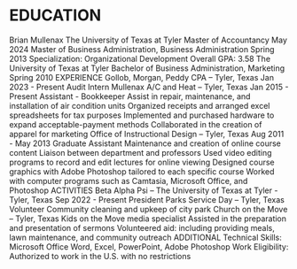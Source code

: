 # EDUCATION
Brian Mullenax
The University of Texas at Tyler Master of Accountancy May 2024
Master of Business Administration, Business Administration Spring 2013
Specialization: Organizational Development
Overall GPA: 3.58 
The University of Texas at Tyler
Bachelor of Business Administration, Marketing Spring 2010
EXPERIENCE
Gollob, Morgan, Peddy CPA – Tyler, Texas Jan 2023 - Present
Audit Intern
Mullenax A/C and Heat – Tyler, Texas Jan 2015 - Present
Assistant - Bookkeeper
Assist in repair, maintenance, and installation of air condition units
Organized receipts and arranged excel spreadsheets for tax purposes
Implemented and purchased hardware to expand acceptable-payment methods
Collaborated in the creation of apparel for marketing
Office of Instructional Design – Tyler, Texas Aug 2011 - May 2013
Graduate Assistant
Maintenance and creation of online course content
Liaison between department and professors
Used video editing programs to record and edit lectures for online viewing
Designed course graphics with Adobe Photoshop tailored to each specific course
Worked with computer programs such as Camtasia, Microsoft Office, and Photoshop
ACTIVITIES
Beta Alpha Psi – The University of Texas at Tyler - Tyler, Texas Sep 2022 - Present
President
Parks Service Day – Tyler, Texas
Volunteer
Community cleaning and upkeep of city park
Church on the Move – Tyler, Texas
Kids on the Move media specialist
Assisted in the preparation and presentation of sermons
Volunteered aid: including providing meals, lawn maintenance, and community outreach
ADDITIONAL
Technical Skills: Microsoft Office Word, Excel, PowerPoint, Adobe Photoshop
Work Eligibility: Authorized to work in the U.S. with no restrictions
